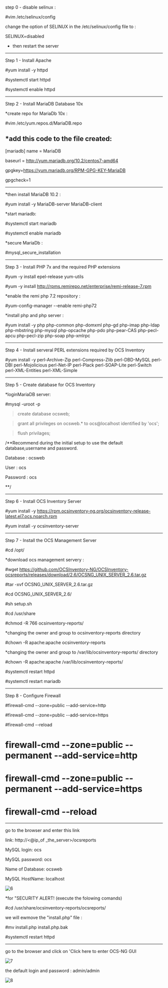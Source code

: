 step 0 - disable selinux :

#vim /etc/selinux/config

change the option of SELINUX in the /etc/selinux/config file to :

SELINUX=disabled

* then restart the server 
-------------------------------------------

Step 1 - Install Apache

#yum install -y httpd

#systemctl start httpd

#systemctl enable httpd

-------------------------------------------

Step 2 - Install MariaDB Database 10x

*create repo for MariaDb 10x : 

#vim /etc/yum.repos.d/MariaDB.repo

*add this code to the file created: 
---------------------
[mariadb]
name = MariaDB

baseurl = http://yum.mariadb.org/10.2/centos7-amd64

gpgkey=https://yum.mariadb.org/RPM-GPG-KEY-MariaDB

gpgcheck=1

---------------------

*then install MariaDB 10.2 : 

#yum install -y MariaDB-server MariaDB-client

*start mariadb: 

#systemctl start mariadb 

#systemctl enable mariadb

*secure MariaDb : 

#mysql_secure_installation

-------------------------------------------

Step 3 - Install PHP 7x and the required PHP extensions

#yum -y install epel-release yum-utils

#yum -y install http://rpms.remirepo.net/enterprise/remi-release-7.rpm

*enable the remi php 7.2 repository : 

#yum-config-manager --enable remi-php72

*install php and php server :

#yum install -y php php-common php-domxml php-gd php-imap php-ldap php-mbstring php-mysql php-opcache php-pdo php-pear-CAS php-pecl-apcu php-pecl-zip php-soap php-xmlrpc

-------------------------------------------

Step 4 - Install serveral PERL extensions required by OCS Inventory

#yum install -y perl-Archive-Zip perl-Compress-Zlib perl-DBD-MySQL perl-DBI perl-Mojolicious perl-Net-IP perl-Plack perl-SOAP-Lite perl-Switch perl-XML-Entities perl-XML-Simple

-------------------------------------------

Step 5 - Create database for OCS Inventory

*loginMariaDB server: 

#mysql -uroot -p 

>create database ocsweb;

>grant all privileges on ocsweb.* to ocs@localhost identified by 'ocs';

>flush privilages;

/**Recommend during the initial setup to use the default database,username and password.

Database : ocsweb

User : ocs

Password : ocs

**/

-------------------------------------------

Step 6 - Install OCS Inventory Server

#yum install -y https://rpm.ocsinventory-ng.org/ocsinventory-release-latest.el7.ocs.noarch.rpm

#yum install -y ocsinventory-server

-------------------------------------------

Step 7 - Install the OCS Management Server 

#cd /opt/

*download ocs management servery : 

#wget https://github.com/OCSInventory-NG/OCSInventory-ocsreports/releases/download/2.6/OCSNG_UNIX_SERVER_2.6.tar.gz

#tar -xvf OCSNG_UNIX_SERVER_2.6.tar.gz

#cd OCSNG_UNIX_SERVER_2.6/

#sh setup.sh

#cd /usr/share

#chmod -R 766 ocsinventory-reports/

*changing the owner and group to ocsinventory-reports directory

#chown -R apache:apache ocsinventory-reports

*changing the owner and group to /var/lib/ocsinventory-reports/ directory

#chown -R apache:apache /var/lib/ocsinventory-reports/

#systemctl restart httpd 

#systemctl restart mariadb

-------------------------------------------
Step 8 - Configure Firewall

#firewall-cmd --zone=public --add-service=http 

#firewall-cmd --zone=public --add-service=https

#firewall-cmd --reload

# firewall-cmd --zone=public --permanent --add-service=http

# firewall-cmd --zone=public --permanent --add-service=https

# firewall-cmd --reload

-------------------------------------------
go to the browser and enter this link

link: http://<@ip_of _the_server>/ocsreports

MySQL login: ocs

MySQL password: ocs 

Name of Database: ocsweb

MySQL HostName: localhost

![6](https://user-images.githubusercontent.com/63731183/121808470-8e31a400-cc50-11eb-844a-020f1f0a1614.JPG)

*for "SECURITY ALERT! (execute the folowing comands)

#cd /usr/share/ocsinventory-reports/ocsreports/

we will ewmove the "install.php" file : 

#mv install.php install.php.bak

#systemctl restart httpd

-------------------------------------------
go to the browser and click on 'Click here to enter OCS-NG GUI

![7](https://user-images.githubusercontent.com/63731183/121808562-f41e2b80-cc50-11eb-8752-2edf8358f41b.JPG)

the default login and password : admin/admin 

![8](https://user-images.githubusercontent.com/63731183/121808636-58d98600-cc51-11eb-94d2-7fc668201209.JPG)
